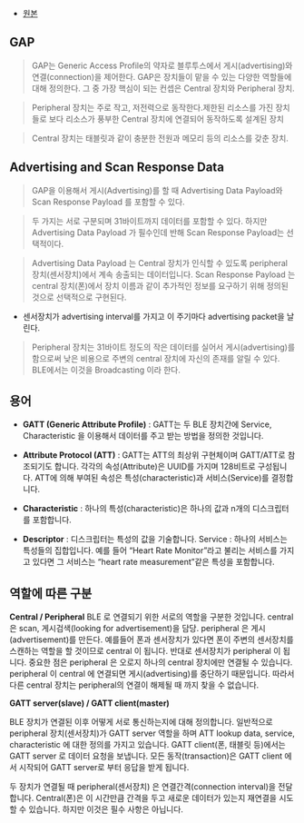 - [원본](http://www.hardcopyworld.com/ngine/aduino/index.php/archives/1132)
## GAP
>  GAP는 Generic Access Profile의 약자로 블루투스에서 게시(advertising)와 연결(connection)을 제어한다.
GAP은 장치들이 맡을 수 있는 다양한 역할들에 대해 정의한다. 그 중 가장 핵심이 되는 컨셉은 Central 장치와 Peripheral 장치.

>Peripheral 장치는 주로 작고, 저전력으로 동작한다.제한된 리소스를 가진 장치들로 보다 리소스가 풍부한 Central 장치에 연결되어 동작하도록 설계된 장치

> Central 장치는 태블릿과 같이 충분한 전원과 메모리 등의 리소스를 갖춘 장치.

## Advertising and Scan Response Data
> GAP을 이용해서 게시(Advertising)를 할 때 Advertising Data Payload와 Scan Response Payload 를 포함할 수 있다.

> 두 가지는 서로 구분되며 31바이트까지 데이터를 포함할 수 있다. 하지만 Advertising Data Payload 가 필수인데 반해 Scan Response Payload는 선택적이다.

> Advertising Data Payload 는 Central 장치가 인식할 수 있도록 peripheral 장치(센서장치)에서 계속 송출되는 데이터입니다. Scan Response Payload 는 central 장치(폰)에서 장치 이름과 같이 추가적인 정보를 요구하기 위해 정의된 것으로 선택적으로 구현된다.

- 센서장치가 advertising interval를 가지고 이 주기마다 advertising packet을 날린다.

> Peripheral 장치는 31바이트 정도의 작은 데이터를 실어서 게시(advertising)를 함으로써 낮은 비용으로 주변의 central 장치에 자신의 존재를 알릴 수 있다. BLE에서는 이것을 Broadcasting 이라 한다.

## 용어
- **GATT (Generic Attribute Profile)** : GATT는 두 BLE 장치간에 Service, Characteristic 을 이용해서 데이터를 주고 받는 방법을 정의한 것입니다.

- **Attribute Protocol (ATT)** : GATT는 ATT의 최상위 구현체이며 GATT/ATT로 참조되기도 합니다. 각각의 속성(Attribute)은 UUID를 가지며 128비트로 구성됩니다. ATT에 의해 부여된 속성은 특성(characteristic)과 서비스(Service)를 결정합니다.

- **Characteristic** : 하나의 특성(characteristic)은 하나의 값과 n개의 디스크립터를 포함합니다.

- **Descriptor** : 디스크립터는 특성의 값을 기술합니다.
Service : 하나의 서비스는 특성들의 집합입니다. 예를 들어 “Heart Rate Monitor”라고 불리는 서비스를 가지고 있다면 그 서비스는 “heart rate measurement”같은 특성을 포함합니다.

## 역할에 따른 구분
**Central / Peripheral**
BLE 로 연결되기 위한 서로의 역할을 구분한 것입니다.
central 은 scan, 게시검색(looking for advertisement)을 담당.
peripheral 은 게시(advertisement)를 만든다.
예를들어 폰과 센서장치가 있다면 폰이 주변의 센서장치를 스캔하는 역할을 할 것이므로 central 이 됩니다. 반대로 센서장치가 peripheral 이 됩니다. 중요한 점은 peripheral 은 오로지 하나의 central 장치에만 연결될 수 있습니다. peripheral 이 central 에 연결되면 게시(advertising)를 중단하기 때문입니다. 따라서 다른 central 장치는 peripheral의 연결이 해제될 때 까지 찾을 수 없습니다.

**GATT server(slave) / GATT client(master)**

BLE 장치가 연결된 이후 어떻게 서로 통신하는지에 대해 정의합니다. 일반적으로 peripheral 장치(센서장치)가 GATT server 역할을 하며 ATT lookup data, service, characteristic 에 대한 정의를 가지고 있습니다. GATT client(폰, 태블릿 등)에서는 GATT server 로 데이터 요청을 보냅니다. 모든 동작(transaction)은 GATT client 에서 시작되어 GATT server로 부터 응답을 받게 됩니다.

두 장치가 연결될 때 peripheral(센서장치) 은 연결간격(connection interval)을 전달합니다. Central(폰)은 이 시간만큼 간격을 두고 새로운 데이터가 있는지 재연결을 시도할 수 있습니다. 하지만 이것은 필수 사항은 아닙니다.
